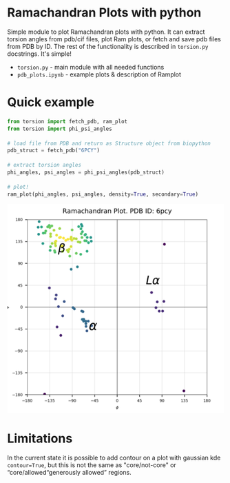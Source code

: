 # Ramachandran Plots with python

Simple module to plot Ramachandran plots with python. It can extract torsion angles from pdb/cif files, plot Ram plots,
or fetch and save pdb files from PDB by ID. The rest of the functionality is described in `torsion.py` docstrings. It's simple!

- `torsion.py` - main module with all needed functions
- `pdb_plots.ipynb` - example plots & description of Ramplot

# Quick example

```python
from torsion import fetch_pdb, ram_plot
from torsion import phi_psi_angles

# load file from PDB and return as Structure object from biopython
pdb_struct = fetch_pdb("6PCY")  

# extract torsion angles
phi_angles, psi_angles = phi_psi_angles(pdb_struct)

# plot!
ram_plot(phi_angles, psi_angles, density=True, secondary=True)
```
![ramplot](figs/example.png)


# Limitations

In the current state it is possible to add contour on a plot with gaussian kde `contour=True`, but this is not the same as "core/not-core" or “core/allowed“generously allowed” regions.